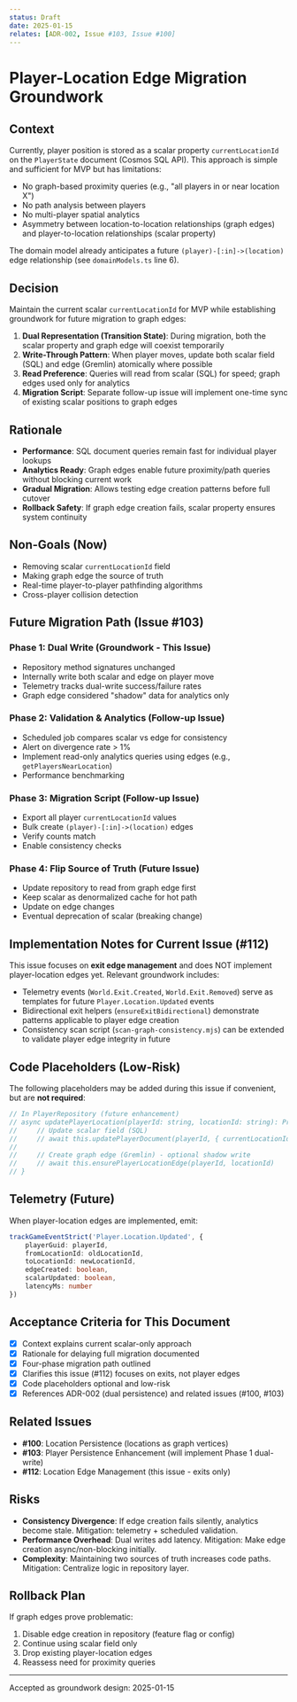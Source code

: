 ```yaml
---
status: Draft
date: 2025-01-15
relates: [ADR-002, Issue #103, Issue #100]
---
```


# Player-Location Edge Migration Groundwork

## Context

Currently, player position is stored as a scalar property `currentLocationId` on the `PlayerState` document (Cosmos SQL API). This approach is simple and sufficient for MVP but has limitations:

- No graph-based proximity queries (e.g., "all players in or near location X")
- No path analysis between players
- No multi-player spatial analytics
- Asymmetry between location-to-location relationships (graph edges) and player-to-location relationships (scalar property)

The domain model already anticipates a future `(player)-[:in]->(location)` edge relationship (see `domainModels.ts` line 6).

## Decision

Maintain the current scalar `currentLocationId` for MVP while establishing groundwork for future migration to graph edges:

1. **Dual Representation (Transition State)**: During migration, both the scalar property and graph edge will coexist temporarily
2. **Write-Through Pattern**: When player moves, update both scalar field (SQL) and edge (Gremlin) atomically where possible
3. **Read Preference**: Queries will read from scalar (SQL) for speed; graph edges used only for analytics
4. **Migration Script**: Separate follow-up issue will implement one-time sync of existing scalar positions to graph edges

## Rationale

- **Performance**: SQL document queries remain fast for individual player lookups
- **Analytics Ready**: Graph edges enable future proximity/path queries without blocking current work
- **Gradual Migration**: Allows testing edge creation patterns before full cutover
- **Rollback Safety**: If graph edge creation fails, scalar property ensures system continuity

## Non-Goals (Now)

- Removing scalar `currentLocationId` field
- Making graph edge the source of truth
- Real-time player-to-player pathfinding algorithms
- Cross-player collision detection

## Future Migration Path (Issue #103)

### Phase 1: Dual Write (Groundwork - This Issue)
- Repository method signatures unchanged
- Internally write both scalar and edge on player move
- Telemetry tracks dual-write success/failure rates
- Graph edge considered "shadow" data for analytics only

### Phase 2: Validation & Analytics (Follow-up Issue)
- Scheduled job compares scalar vs edge for consistency
- Alert on divergence rate > 1%
- Implement read-only analytics queries using edges (e.g., `getPlayersNearLocation`)
- Performance benchmarking

### Phase 3: Migration Script (Follow-up Issue)
- Export all player `currentLocationId` values
- Bulk create `(player)-[:in]->(location)` edges
- Verify counts match
- Enable consistency checks

### Phase 4: Flip Source of Truth (Future Issue)
- Update repository to read from graph edge first
- Keep scalar as denormalized cache for hot path
- Update on edge changes
- Eventual deprecation of scalar (breaking change)

## Implementation Notes for Current Issue (#112)

This issue focuses on **exit edge management** and does NOT implement player-location edges yet. Relevant groundwork includes:

- Telemetry events (`World.Exit.Created`, `World.Exit.Removed`) serve as templates for future `Player.Location.Updated` events
- Bidirectional exit helpers (`ensureExitBidirectional`) demonstrate patterns applicable to player edge creation
- Consistency scan script (`scan-graph-consistency.mjs`) can be extended to validate player edge integrity in future

## Code Placeholders (Low-Risk)

The following placeholders may be added during this issue if convenient, but are **not required**:

```typescript
// In PlayerRepository (future enhancement)
// async updatePlayerLocation(playerId: string, locationId: string): Promise<void> {
//     // Update scalar field (SQL)
//     // await this.updatePlayerDocument(playerId, { currentLocationId: locationId })
//     
//     // Create graph edge (Gremlin) - optional shadow write
//     // await this.ensurePlayerLocationEdge(playerId, locationId)
// }
```

## Telemetry (Future)

When player-location edges are implemented, emit:

```typescript
trackGameEventStrict('Player.Location.Updated', {
    playerGuid: playerId,
    fromLocationId: oldLocationId,
    toLocationId: newLocationId,
    edgeCreated: boolean,
    scalarUpdated: boolean,
    latencyMs: number
})
```

## Acceptance Criteria for This Document

- [x] Context explains current scalar-only approach
- [x] Rationale for delaying full migration documented
- [x] Four-phase migration path outlined
- [x] Clarifies this issue (#112) focuses on exits, not player edges
- [x] Code placeholders optional and low-risk
- [x] References ADR-002 (dual persistence) and related issues (#100, #103)

## Related Issues

- **#100**: Location Persistence (locations as graph vertices)
- **#103**: Player Persistence Enhancement (will implement Phase 1 dual-write)
- **#112**: Location Edge Management (this issue - exits only)

## Risks

- **Consistency Divergence**: If edge creation fails silently, analytics become stale. Mitigation: telemetry + scheduled validation.
- **Performance Overhead**: Dual writes add latency. Mitigation: Make edge creation async/non-blocking initially.
- **Complexity**: Maintaining two sources of truth increases code paths. Mitigation: Centralize logic in repository layer.

## Rollback Plan

If graph edges prove problematic:
1. Disable edge creation in repository (feature flag or config)
2. Continue using scalar field only
3. Drop existing player-location edges
4. Reassess need for proximity queries

---

Accepted as groundwork design: 2025-01-15
